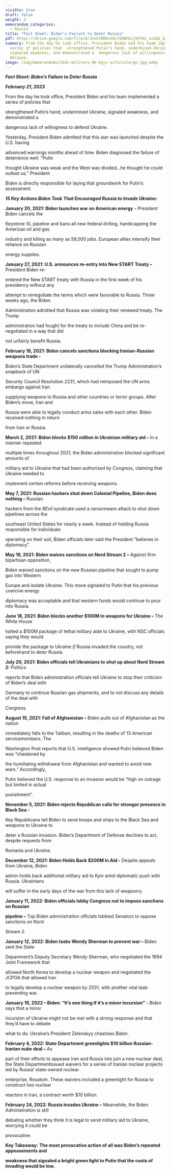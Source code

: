 ```yaml
---
visible: true
draft: false
weight: 3
memorandum_categories:
  - Russia
title: "Fact Sheet: Biden’s Failure to Deter Russia"
pdf: https://drive.google.com/file/d/1hnCtRR8v5GLYSDWFbijVFtKS_ox26E_A/view?usp=sharing
summary: From the day he took office, President Biden and his team implemented a
  series of policies that  strengthened Putin’s hand, undermined Ukraine,
  signaled weakness, and demonstrated a  dangerous lack of willingness to defend
  Ukraine.
image: /img/memorandums/24dc-military-06-bqjv-articlelarge.jpg.webp
---
```

***Fact Sheet: Biden’s Failure to Deter Russia***

***February 21, 2023***

From the day he took office, President Biden and his team implemented a series of policies that

strengthened Putin’s hand, undermined Ukraine, signaled weakness, and demonstrated a

dangerous lack of willingness to defend Ukraine.



Yesterday, President Biden admitted that this war was launched despite the U.S. having

advanced warnings months ahead of time. Biden diagnosed the failure of deterrence well: “Putin

thought Ukraine was weak and the West was divided…he thought he could outlast us.” President

Biden is directly responsible for laying that groundwork for Putin’s assessment.



***15 Key Actions Biden Took That Encouraged Russia to Invade Ukraine:***

**January 20, 2021: Biden launches war on American energy** – President Biden cancels the

Keystone XL pipeline and bans all new federal drilling, handicapping the American oil and gas

industry and killing as many as 59,000 jobs. European allies intensify their reliance on Russian

energy supplies.

**January 27, 2021: U.S. announces re-entry into New START Treaty –** President Biden re-

entered the New START treaty with Russia in the first week of his presidency without any

attempt to renegotiate the terms which were favorable to Russia. Three weeks ago, the Biden

Administration admitted that Russia was violating their renewed treaty. The Trump

administration had fought for the treaty to include China and be re-negotiated in a way that did

not unfairly benefit Russia.

**February 18, 2021: Biden cancels sanctions blocking Iranian-Russian weapons trade -**

Biden’s State Department unilaterally cancelled the Trump Administration’s snapback of UN

Security Council Resolution 2231, which had reimposed the UN arms embargo against Iran

supplying weapons to Russia and other countries or terror groups. After Biden’s move, Iran and

Russia were able to legally conduct arms sales with each other. Biden received nothing in return

from Iran or Russia.

**March 2, 2021: Biden blocks $150 million in Ukrainian military aid –** In a manner repeated

multiple times throughout 2021, the Biden administration blocked significant amounts of

military aid to Ukraine that had been authorized by Congress, claiming that Ukraine needed to

implement certain reforms before receiving weapons.

**May 7, 2021: Russian hackers shut down Colonial Pipeline, Biden does nothing –** Russian

hackers from the *REvil* syndicate used a ransomware attack to shut down pipelines across the

southeast United States for nearly a week. Instead of holding Russia responsible for individuals

operating on their soil, Biden officials later said the President “believes in diplomacy”.

**May 19, 2021: Biden waives sanctions on Nord Stream 2 –** Against firm bipartisan opposition,

Biden waived sanctions on the new Russian pipeline that sought to pump gas into Western

Europe and isolate Ukraine. This move signaled to Putin that his previous coercive energy

diplomacy was acceptable and that western funds would continue to pour into Russia.

**June 18, 2021: Biden blocks another $100M in weapons for Ukraine –** The White House

halted a $100M package of lethal military aide to Ukraine, with NSC officials saying they would

provide the package to Ukraine *if* Russia invaded the country, not beforehand to deter Russia.

**July 20, 2021: Biden officials tell Ukrainians to shut up about Nord Stream 2:** Politico

reports that Biden administration officials tell Ukraine to stop their criticism of Biden’s deal with

Germany to continue Russian gas shipments, and to not discuss any details of the deal with

Congress.

**August 15, 2021: Fall of Afghanistan –** Biden pulls out of Afghanistan as the nation

immediately falls to the Taliban, resulting in the deaths of 13 American servicemembers. The

Washington Post reports that U.S. intelligence showed Putin believed Biden was “chastened by

the humiliating withdrawal from Afghanistan and wanted to avoid new wars.” Accordingly,

Putin believed the U.S. response to an invasion would be “high on outrage but limited in actual

punishment”.

**November 5, 2021: Biden rejects Republican calls for stronger presence in Black Sea -**

Key Republicans tell Biden to send troops and ships to the Black Sea and weapons to Ukraine to

deter a Russian invasion. Biden’s Department of Defense declines to act, despite requests from

Romania and Ukraine.

**December 12, 2021: Biden Holds Back $200M in Aid -** Despite appeals from Ukraine, Biden

admin holds back additional military aid to Kyiv amid diplomatic push with Russia. Ukrainians

will suffer in the early days of the war from this lack of weaponry.

**January 11, 2022: Biden officials lobby Congress not to impose sanctions on Russian**

**pipeline –** Top Biden administration officials lobbied Senators to oppose sanctions on Nord

Stream 2.

**January 12, 2022: Biden tasks Wendy Sherman to prevent war –** Biden sent the State

Department’s Deputy Secretary Wendy Sherman, who negotiated the 1994 Joint Framework that

allowed North Korea to develop a nuclear weapon and negotiated the JCPOA that allowed Iran

to legally develop a nuclear weapon by 2031, with another vital task: preventing war.

**January 19, 2022 – Biden: “It’s one thing if it’s a minor incursion” -** Biden says that a minor

incursion of Ukraine might not be met with a strong response and that they’d have to debate

what to do. Ukraine’s President Zelenskyy chastises Biden.

**February 4, 2022: State Department greenlights $10 billion Russian-Iranian nuke deal –** As

part of their efforts to appease Iran and Russia into join a new nuclear deal, the State Departmentissued waivers for a series of Iranian nuclear projects led by Russia’ state-owned nuclear

enterprise, Rosatom. These waivers included a greenlight for Russia to construct two nuclear

reactors in Iran, a contract worth $10 billion.

**February 24, 2022: Russia invades Ukraine –** Meanwhile, the Biden Administration is still

debating whether they think it is legal to send military aid to Ukraine, worrying it could be

provocative.

**Key Takeaway:** **The most provocative action of all was Biden’s repeated appeasements and**

**weakness that signaled a bright green light to Putin that the costs of invading would be low.**